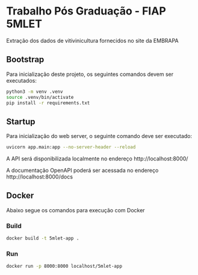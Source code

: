 # Trabalho Pós Graduação - FIAP 5MLET

Extração dos dados de vitivinicultura fornecidos no site da EMBRAPA

## Bootstrap

Para inicialização deste projeto, os seguintes comandos devem ser executados:

```bash
python3 -m venv .venv
source .venv/bin/activate
pip install -r requirements.txt
```

## Startup

Para inicialização do web server, o seguinte comando deve ser executado:

```bash
uvicorn app.main:app --no-server-header --reload
```

A API será disponibilizada localmente no endereço http://localhost:8000/

A documentação OpenAPI poderá ser acessada no endereço http://localhost:8000/docs

## Docker

Abaixo segue os comandos para execução com Docker

### Build

```bash
docker build -t 5mlet-app .
```

### Run

```bash
docker run -p 8000:8000 localhost/5mlet-app
```